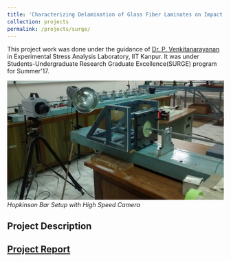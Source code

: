 ```yaml
---
title: 'Characterizing Delamination of Glass Fiber Laminates on Impact Loading'
collection: projects
permalink: /projects/surge/
---
```


This project work was done under the guidance of [Dr. P. Venkitanarayanan](http://home.iitk.ac.in/~venkit/) in Experimental Stress Analysis Laboratory, IIT Kanpur. It was under Students-Undergraduate Research Graduate Excellence(SURGE) program for Summer'17.

![SURGE Lab](/images/surge_1.png)
*Hopkinson Bar Setup with High Speed Camera*

Project Description
---

[Project Report](http://exampleurl.com)
---
